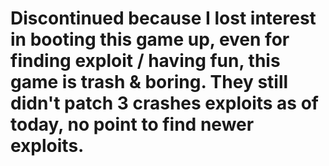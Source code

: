 # Discontinued because I lost interest in booting this game up, even for finding exploit / having fun, this game is trash & boring. They still didn't patch 3 crashes exploits as of today, no point to find newer exploits. 
